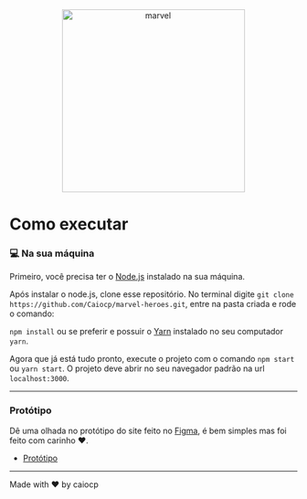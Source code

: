 <div align="center">
    <img src="https://cdn.worldvectorlogo.com/logos/marvel.svg" alt="marvel" width="320"/>
</div>

# Como executar

### :computer: Na sua máquina

Primeiro, você precisa ter o [Node.js](https://nodejs.org/en/) instalado na sua máquina.

Após instalar o node.js, clone esse repositório. No terminal digite `git clone https://github.com/Caiocp/marvel-heroes.git`, entre na pasta criada e rode o comando:

`npm install` ou se preferir e possuir o [Yarn](https://yarnpkg.com/) instalado no seu computador `yarn`.

Agora que já está tudo pronto, execute o projeto com o comando `npm start` ou `yarn start`. O projeto deve abrir no seu navegador padrão na url `localhost:3000`.

---

### Protótipo

Dê uma olhada no protótipo do site feito no [Figma](https://www.figma.com/), é bem simples mas foi feito com carinho :heart:.

- [Protótipo](https://www.figma.com/file/5K1LwKjzxd8ks9CqycHVh4/marvel-heroes?node-id=0%3A1)

---

Made with :heart: by caiocp

